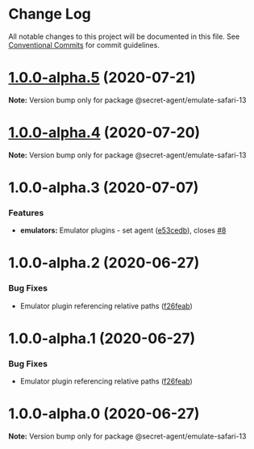 # Change Log

All notable changes to this project will be documented in this file.
See [Conventional Commits](https://conventionalcommits.org) for commit guidelines.

# [1.0.0-alpha.5](https://github.com/ulixee/secret-agent/compare/v1.0.0-alpha.4...v1.0.0-alpha.5) (2020-07-21)

**Note:** Version bump only for package @secret-agent/emulate-safari-13





# [1.0.0-alpha.4](https://github.com/ulixee/secret-agent/compare/v1.0.0-alpha.3...v1.0.0-alpha.4) (2020-07-20)

**Note:** Version bump only for package @secret-agent/emulate-safari-13





# 1.0.0-alpha.3 (2020-07-07)


### Features

* **emulators:** Emulator plugins - set agent ([e53cedb](https://github.com/ulixee/secret-agent/commit/e53cedbfca077239d36116f22d5be2d1ab9ec7a3)), closes [#8](https://github.com/ulixee/secret-agent/issues/8)





# 1.0.0-alpha.2 (2020-06-27)


### Bug Fixes

* Emulator plugin referencing relative paths ([f26feab](https://github.com/ulixee/secret-agent/commit/f26feab5899fa11e73ad55d6239912b798aa0e79))





# 1.0.0-alpha.1 (2020-06-27)


### Bug Fixes

* Emulator plugin referencing relative paths ([f26feab](https://github.com/ulixee/secret-agent/commit/f26feab5899fa11e73ad55d6239912b798aa0e79))





# 1.0.0-alpha.0 (2020-06-27)

**Note:** Version bump only for package @secret-agent/emulate-safari-13

